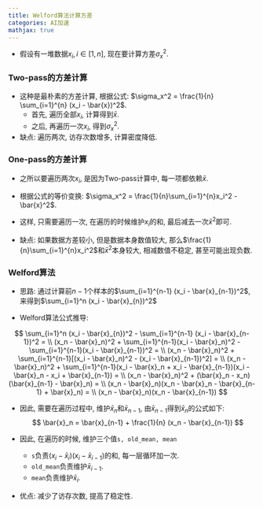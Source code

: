 ```yaml
---
title: Welford算法计算方差
categories: AI加速
mathjax: true
---
```




* 假设有一堆数据$x_i, i\in [1, n]$, 现在要计算方差$\sigma_x^2$.

### Two-pass的方差计算

* 这种是最朴素的方差计算, 根据公式: $\sigma_x^2 = \frac{1}{n} \sum_{i=1}^{n} (x_i - \bar{x})^2$.
  * 首先, 遍历全部$x_i$, 计算得到$\bar{x}$.
  * 之后, 再遍历一次$x_i$, 得到$\sigma_x^2$.
* 缺点: 遍历两次, 访存次数增多, 计算密度降低.



### One-pass的方差计算

* 之所以要遍历两次$x_i$, 是因为Two-pass计算中, 每一项都依赖$\bar{x}$.
* 根据公式的等价变换: $\sigma_x^2 = \frac{1}{n}\sum_{i=1}^{n}x_i^2 - \bar{x}^2$.
* 这样, 只需要遍历一次, 在遍历的时候维护$x_i$的和, 最后减去一次$\bar{x}^2$即可.

* 缺点: 如果数据方差较小, 但是数据本身数值较大, 那么$\frac{1}{n}\sum_{i=1}^{n}x_i^2$和$\bar{x}^2$本身较大, 相减数值不稳定, 甚至可能出现负数.



### Welford算法

* 思路: 通过计算前$n-1$个样本的$\sum_{i=1}^{n-1} (x_i - \bar{x}_{n-1})^2$, 来得到$\sum_{i=1}^n (x_i - \bar{x}_{n})^2$

* Welford算法公式推导:

$$
\sum_{i=1}^n (x_i - \bar{x}_{n})^2 - \sum_{i=1}^{n-1} (x_i - \bar{x}_{n-1})^2 = \\
(x_n - \bar{x}_n)^2 + \sum_{i=1}^{n-1}(x_i - \bar{x}_n)^2 - \sum_{i=1}^{n-1}(x_i - \bar{x}_{n-1})^2 = \\
(x_n - \bar{x}_n)^2 + \sum_{i=1}^{n-1}[(x_i - \bar{x}_n)^2 - (x_i - \bar{x}_{n-1})^2] = \\
(x_n - \bar{x}_n)^2 + \sum_{i=1}^{n-1}(x_i - \bar{x}_n + x_i - \bar{x}_{n-1})(x_i - \bar{x}_n - x_i + \bar{x}_{n-1}) = \\
(x_n - \bar{x}_n)^2 + (\bar{x}_n - x_n)(\bar{x}_{n-1} - \bar{x}_n) = \\
(x_n - \bar{x}_n)(x_n - \bar{x}_n - \bar{x}_{n-1} + \bar{x}_n) = \\
(x_n - \bar{x}_n)(x_n - \bar{x}_{n-1})
$$

* 因此, 需要在遍历过程中, 维护$\bar{x}_n$和$\bar{x}_{n-1}$, 由$\bar{x}_{n-1}$得到$\bar{x}_{n}$的公式如下:
  $$
  \bar{x}_n = \bar{x}_{n-1} + \frac{1}{n} (x_n - \bar{x}_{n-1})
  $$

* 因此, 在遍历的时候, 维护三个值`s, old_mean, mean`

  * `s`负责$(x_i - \bar{x}_i)(x_i - \bar{x}_{i-1})$的和, 每一层循环加一次.
  * `old_mean`负责维护$\bar{x}_{i-1}$.
  * `mean`负责维护$\bar{x}_i$.

* 优点: 减少了访存次数, 提高了稳定性.